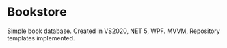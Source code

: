 # Bookstore
Simple book database.
Created in VS2020, NET 5, WPF.
MVVM, Repository templates implemented.
